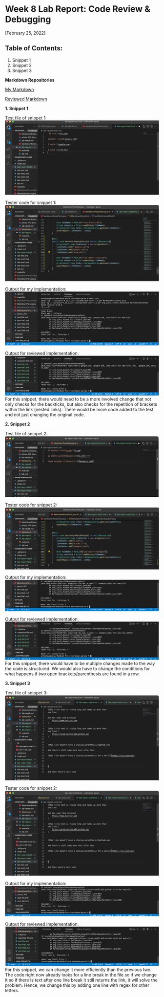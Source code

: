 # Week 8 Lab Report: Code Review & Debugging
[February 25, 2022]

## Table of Contents:
1. Snippet 1
2. Snippet 2
3. Snippet 3

**Markdown Repositories**

[My Markdown](https://github.com/annaz0506/markdown-parse)

[Reviewed Markdown](https://github.com/merrickqiu/markdown-parse)


**1. Snippet 1**

Test file of snippet 1:
![Image](Images4/snippet1TestFile.png)

Tester code for snippet 1:
![Image](Images4/snippet1Tester.png)

Output for my implementation:
![Image](Images4/snippet1TestFailMine.png)

Output for reviewed implementation:
![Image](Images4/snippet1TestFailReview.png)
For this snippet, there would need to be a more involved change that not only checks for the backticks, but also checks for the repetition of brackets within the link (nested links). There would be more code added to the test and not just changing the original code.

**2. Snippet 2**

Test file of snippet 2:
![Image](Images4/snippet2TestFile.png)

Tester code for snippet 2:
![Image](Images4/snippet2Tester.png)

Output for my implementation:
![Image](Images4/snippet2TestFailMine.png)

Output for reviewed implementation:
![Image](Images4/snippet2TestFailReview.png)
For this snippet, there would have to be multiple changes made to the way the code is structured. We would also have to change the conditions for what happens if two open brackets/parenthesis are found in a row.

**3. Snippet 3**

Test file of snippet 3:
![Image](Images4/snippet3TestFile.png)

Tester code for snippet 2:
![Image](Images4/snippet3TestFile.png)

Output for my implementation:
![Image](Images4/snippet3TestFailMine.png)

Output for reviewed implementation:
![Image](Images4/snippet3TestFailReview.png)
For this snippet, we can change it more efficiently than the previous two. The code right now already looks for a line break in the file so if we change it so if there is text after one line break it still returns the link, it will solve the problem. Hence, we change this by adding one line with regex for other letters.
